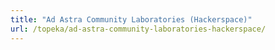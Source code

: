 ```yaml
---
title: "Ad Astra Community Laboratories (Hackerspace)"
url: /topeka/ad-astra-community-laboratories-hackerspace/
---
```

